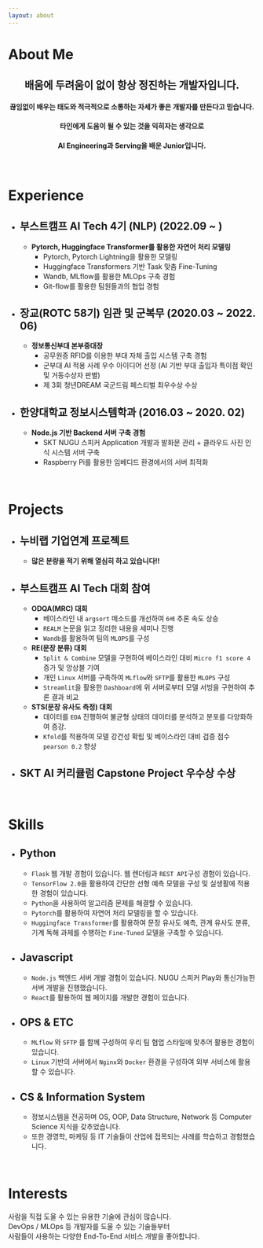 ```yaml
---
layout: about 
---
```


# About Me

## <center>배움에 두려움이 없이 항상 정진하는 개발자입니다.</center>
#### <center>끊임없이 배우는 태도와 적극적으로 소통하는 자세가 좋은 개발자를 만든다고 믿습니다.</center>
#### <center>타인에게 도움이 될 수 있는 것을 익히자는 생각으로</center>
#### <center>AI Engineering과 Serving을 배운 Junior입니다.</center>


<br/>

# Experience
* ## 부스트캠프 AI Tech 4기 (NLP) (2022.09 ~ )
  * **Pytorch, Huggingface Transformer를 활용한 자연어 처리 모델링**
    * Pytorch, Pytorch Lightning을 활용한 모델링
    * Huggingface Transformers 기반 Task 맞춤 Fine-Tuning
    * Wandb, MLflow를 활용한 MLOps 구축 경험
    * Git-flow를 활용한 팀원들과의 협업 경험

* ## 장교(ROTC 58기) 임관 및 군복무 (2020.03 ~ 2022. 06)
  * **정보통신부대 본부중대장**
    * 공무원증 RFID를 이용한 부대 자체 출입 시스템 구축 경험
    * 군부대 AI 적용 사례 우수 아이디어 선정 (AI 기반 부대 출입자 특이점 확인 및 거동수상자 판별)
    * 제 3회 청년DREAM 국군드림 페스티벌 최우수상 수상

* ## 한양대학교 정보시스템학과 (2016.03 ~ 2020. 02)
  * **Node.js 기반 Backend 서버 구축 경험**
    * SKT NUGU 스피커 Application 개발과 발화문 관리 + 클라우드 사진 인식 시스템 서버 구축
    * Raspberry Pi를 활용한 임베디드 환경에서의 서버 최적화

<br/>

# Projects
- ## 누비랩 기업연계 프로젝트
  - **많은 분량을 적기 위해 열심히 하고 있습니다!!**
- ## 부스트캠프 AI Tech 대회 참여
  - **ODQA(MRC) 대회**
    - 베이스라인 내 `argsort` 메소드를 개선하여 `6배` 추론 속도 상승
    - `REALM` 논문을 읽고 정리한 내용을 세미나 진행
    - `Wandb`를 활용하여 팀의 `MLOPS`를 구성
  - **RE(문장 분류) 대회**
    - `Split & Combine` 모델을 구현하여 베이스라인 대비 `Micro f1 score 4` 증가 및 앙상블 기여
    - 개인 `Linux` 서버를 구축하여 `MLflow`와 `SFTP`를 활용한 `MLOPS` 구성
    - `Streamlit`을 활용한 `Dashboard`에 위 서버로부터 모델 서빙을 구현하여 추론 결과 비교
  - **STS(문장 유사도 측정) 대회**
    - 데이터를 `EDA` 진행하여 불균형 상태의 데이터를 분석하고 분포를 다양화하여 증강.
    - `Kfold`를 적용하여 모델 강건성 확립 및 베이스라인 대비 검증 점수 `pearson 0.2` 향상
- ## SKT AI 커리큘럼 Capstone Project 우수상 수상


<br/>

# Skills
- ## Python
    - `Flask` 웹 개발 경험이 있습니다. 웹 렌더링과 `REST API`구성 경험이 있습니다.
    - `TensorFlow 2.0`을 활용하여 간단한 선형 예측 모델을 구성 및 실생활에 적용한 경험이 있습니다.
    - `Python`을 사용하여 알고리즘 문제를 해결할 수 있습니다.
    - `Pytorch`를 활용하여 자연어 처리 모델링을 할 수 있습니다.
    - `Huggingface Transformer`를 활용하여 문장 유사도 예측, 관계 유사도 분류, 기계 독해 과제를 수행하는 `Fine-Tuned` 모델을 구축할 수 있습니다.
- ## Javascript
    - `Node.js` 백엔드 서버 개발 경험이 있습니다. NUGU 스피커 Play와 통신가능한 서버 개발을 진행했습니다.
    - `React`를 활용하여 웹 페이지를 개발한 경험이 있습니다.
- ## OPS & ETC
    - `MLflow` 와 `SFTP` 를 함께 구성하여 우리 팀 협업 스타일에 맞추어 활용한 경험이 있습니다.
    - `Linux` 기반의 서버에서 `Nginx`와 `Docker` 환경을 구성하여 외부 서비스에 활용할 수 있습니다.
- ## CS & Information System
    - 정보시스템을 전공하며 OS, OOP, Data Structure, Network 등 Computer Science 지식을 갖추었습니다.
    - 또한 경영학, 마케팅 등 IT 기술들이 산업에 접목되는 사례를 학습하고 경험했습니다.


<br/>

# Interests
사람을 직접 도울 수 있는 유용한 기술에 관심이 많습니다.
<br/>
DevOps / MLOps 등 개발자를 도울 수 있는 기술들부터
<br/>
사람들이 사용하는 다양한 End-To-End 서비스 개발을 좋아합니다.